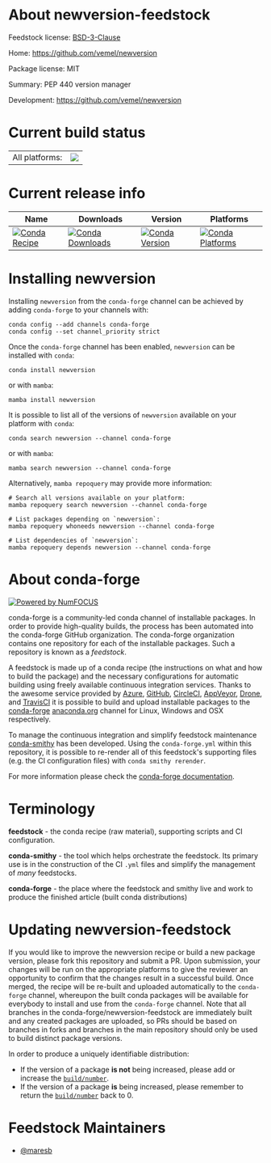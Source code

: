 About newversion-feedstock
==========================

Feedstock license: [BSD-3-Clause](https://github.com/conda-forge/newversion-feedstock/blob/main/LICENSE.txt)

Home: https://github.com/vemel/newversion

Package license: MIT

Summary: PEP 440 version manager

Development: https://github.com/vemel/newversion

Current build status
====================


<table><tr><td>All platforms:</td>
    <td>
      <a href="https://dev.azure.com/conda-forge/feedstock-builds/_build/latest?definitionId=14486&branchName=main">
        <img src="https://dev.azure.com/conda-forge/feedstock-builds/_apis/build/status/newversion-feedstock?branchName=main">
      </a>
    </td>
  </tr>
</table>

Current release info
====================

| Name | Downloads | Version | Platforms |
| --- | --- | --- | --- |
| [![Conda Recipe](https://img.shields.io/badge/recipe-newversion-green.svg)](https://anaconda.org/conda-forge/newversion) | [![Conda Downloads](https://img.shields.io/conda/dn/conda-forge/newversion.svg)](https://anaconda.org/conda-forge/newversion) | [![Conda Version](https://img.shields.io/conda/vn/conda-forge/newversion.svg)](https://anaconda.org/conda-forge/newversion) | [![Conda Platforms](https://img.shields.io/conda/pn/conda-forge/newversion.svg)](https://anaconda.org/conda-forge/newversion) |

Installing newversion
=====================

Installing `newversion` from the `conda-forge` channel can be achieved by adding `conda-forge` to your channels with:

```
conda config --add channels conda-forge
conda config --set channel_priority strict
```

Once the `conda-forge` channel has been enabled, `newversion` can be installed with `conda`:

```
conda install newversion
```

or with `mamba`:

```
mamba install newversion
```

It is possible to list all of the versions of `newversion` available on your platform with `conda`:

```
conda search newversion --channel conda-forge
```

or with `mamba`:

```
mamba search newversion --channel conda-forge
```

Alternatively, `mamba repoquery` may provide more information:

```
# Search all versions available on your platform:
mamba repoquery search newversion --channel conda-forge

# List packages depending on `newversion`:
mamba repoquery whoneeds newversion --channel conda-forge

# List dependencies of `newversion`:
mamba repoquery depends newversion --channel conda-forge
```


About conda-forge
=================

[![Powered by
NumFOCUS](https://img.shields.io/badge/powered%20by-NumFOCUS-orange.svg?style=flat&colorA=E1523D&colorB=007D8A)](https://numfocus.org)

conda-forge is a community-led conda channel of installable packages.
In order to provide high-quality builds, the process has been automated into the
conda-forge GitHub organization. The conda-forge organization contains one repository
for each of the installable packages. Such a repository is known as a *feedstock*.

A feedstock is made up of a conda recipe (the instructions on what and how to build
the package) and the necessary configurations for automatic building using freely
available continuous integration services. Thanks to the awesome service provided by
[Azure](https://azure.microsoft.com/en-us/services/devops/), [GitHub](https://github.com/),
[CircleCI](https://circleci.com/), [AppVeyor](https://www.appveyor.com/),
[Drone](https://cloud.drone.io/welcome), and [TravisCI](https://travis-ci.com/)
it is possible to build and upload installable packages to the
[conda-forge](https://anaconda.org/conda-forge) [anaconda.org](https://anaconda.org/)
channel for Linux, Windows and OSX respectively.

To manage the continuous integration and simplify feedstock maintenance
[conda-smithy](https://github.com/conda-forge/conda-smithy) has been developed.
Using the ``conda-forge.yml`` within this repository, it is possible to re-render all of
this feedstock's supporting files (e.g. the CI configuration files) with ``conda smithy rerender``.

For more information please check the [conda-forge documentation](https://conda-forge.org/docs/).

Terminology
===========

**feedstock** - the conda recipe (raw material), supporting scripts and CI configuration.

**conda-smithy** - the tool which helps orchestrate the feedstock.
                   Its primary use is in the construction of the CI ``.yml`` files
                   and simplify the management of *many* feedstocks.

**conda-forge** - the place where the feedstock and smithy live and work to
                  produce the finished article (built conda distributions)


Updating newversion-feedstock
=============================

If you would like to improve the newversion recipe or build a new
package version, please fork this repository and submit a PR. Upon submission,
your changes will be run on the appropriate platforms to give the reviewer an
opportunity to confirm that the changes result in a successful build. Once
merged, the recipe will be re-built and uploaded automatically to the
`conda-forge` channel, whereupon the built conda packages will be available for
everybody to install and use from the `conda-forge` channel.
Note that all branches in the conda-forge/newversion-feedstock are
immediately built and any created packages are uploaded, so PRs should be based
on branches in forks and branches in the main repository should only be used to
build distinct package versions.

In order to produce a uniquely identifiable distribution:
 * If the version of a package **is not** being increased, please add or increase
   the [``build/number``](https://docs.conda.io/projects/conda-build/en/latest/resources/define-metadata.html#build-number-and-string).
 * If the version of a package **is** being increased, please remember to return
   the [``build/number``](https://docs.conda.io/projects/conda-build/en/latest/resources/define-metadata.html#build-number-and-string)
   back to 0.

Feedstock Maintainers
=====================

* [@maresb](https://github.com/maresb/)

